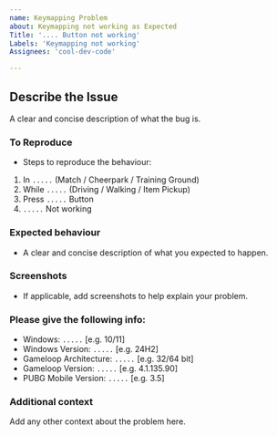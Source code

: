 ```yaml
---
name: Keymapping Problem
about: Keymapping not working as Expected
Title: '.... Button not working'
Labels: 'Keymapping not working'
Assignees: 'cool-dev-code'

---
```


## Describe the Issue
A clear and concise description of what the bug is.

### To Reproduce
- Steps to reproduce the behaviour:
1. In `.....` (Match / Cheerpark / Training Ground)
2. While `.....` (Driving / Walking / Item Pickup)
3. Press `.....` Button
4. `.....` Not working

### Expected behaviour
- A clear and concise description of what you expected to happen.

### Screenshots
- If applicable, add screenshots to help explain your problem.

### Please give the following info:
 - Windows: `.....` [e.g. 10/11]
 - Windows Version: `.....` [e.g. 24H2]
 - Gameloop Architecture: `.....` [e.g. 32/64 bit]
 - Gameloop Version: `.....` [e.g. 4.1.135.90]
 - PUBG Mobile Version: `.....` [e.g. 3.5]

### Additional context
Add any other context about the problem here.
